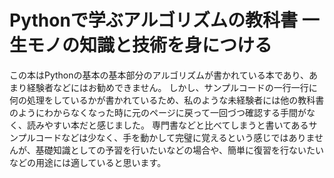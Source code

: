 # Pythonで学ぶアルゴリズムの教科書 一生モノの知識と技術を身につける
この本はPythonの基本の基本部分のアルゴリズムが書かれている本であり、あまり経験者などにはお勧めできません。
しかし、サンプルコードの一行一行に何の処理をしているかが書かれているため、私のような未経験者には他の教科書のようにわからなくなった時に元のページに戻って一回づつ確認する手間がなく、読みやすい本だと感じました。
専門書などと比べてしまうと書いてあるサンプルコードなどは少なく、手を動かして完璧に覚えるという感じではありませんが、基礎知識としての予習を行いたいなどの場合や、簡単に復習を行ないたいなどの用途には適していると思います。
